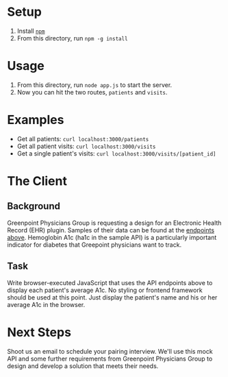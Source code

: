 # Setup
1. Install [`npm`](https://www.npmjs.com/get-npm)
1. From this directory, run `npm -g install`

# Usage
1. From this directory, run `node app.js` to start the server.
1. Now you can hit the two routes, `patients` and `visits`.

# Examples
* Get all patients: `curl localhost:3000/patients`
* Get all patient visits: `curl localhost:3000/visits`
* Get a single patient's visits: `curl localhost:3000/visits/[patient_id]`

# The Client
## Background
Greenpoint Physicians Group is requesting a design for an Electronic Health Record (EHR) plugin. Samples of their data can be found at the [endpoints above](#examples). Hemoglobin A1c (ha1c in the sample API) is a particularly important indicator for diabetes that Greepoint physicians want to track.

## Task
Write browser-executed JavaScript that uses the API endpoints above to display each patient's average A1c. No styling or frontend framework should be used at this point. Just display the patient's name and his or her average A1c in the browser.

# Next Steps
Shoot us an email to schedule your pairing interview. We'll use this mock API and some further requirements from Greenpoint Physicians Group to design and develop a solution that meets their needs.
